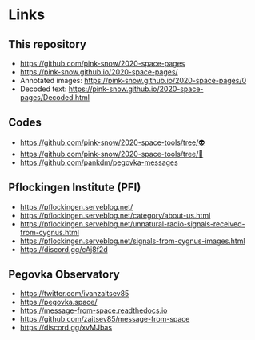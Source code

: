 # Links

## This repository
* https://github.com/pink-snow/2020-space-pages
* https://pink-snow.github.io/2020-space-pages/
* Annotated images: https://pink-snow.github.io/2020-space-pages/0
* Decoded text: https://pink-snow.github.io/2020-space-pages/Decoded.html

## Codes
* https://github.com/pink-snow/2020-space-tools/tree/👽
* https://github.com/pink-snow/2020-space-tools/tree/🧬
* https://github.com/pankdm/pegovka-messages

## Pflockingen Institute (PFI)

* https://pflockingen.serveblog.net/
* https://pflockingen.serveblog.net/category/about-us.html
* https://pflockingen.serveblog.net/unnatural-radio-signals-received-from-cygnus.html
* https://pflockingen.serveblog.net/signals-from-cygnus-images.html
* https://discord.gg/cAj8f2d

## Pegovka Observatory
* https://twitter.com/ivanzaitsev85
* https://pegovka.space/
* https://message-from-space.readthedocs.io
* https://github.com/zaitsev85/message-from-space
* https://discord.gg/xvMJbas

